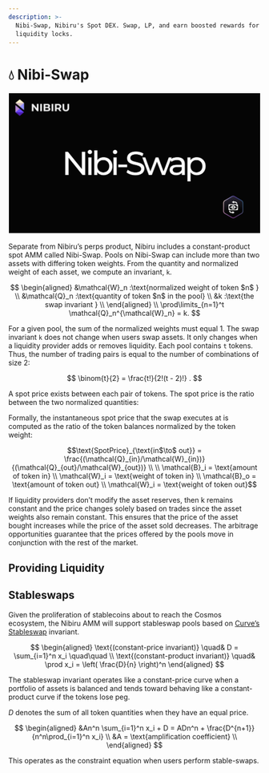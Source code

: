 ```yaml
---
description: >-
  Nibi-Swap, Nibiru's Spot DEX. Swap, LP, and earn boosted rewards for longer
  liquidity locks.
---
```


# 💧 Nibi-Swap

![](<../.gitbook/assets/image (2).png>)

Separate from Nibiru’s perps product, Nibiru includes a constant-product spot AMM called Nibi-Swap. Pools on Nibi-Swap can include more than two assets with differing token weights. From the quantity and normalized weight of each asset, we compute an invariant, `k`.

$$
\begin{aligned}
&\mathcal{W}_n :\text{normalized weight of token $n$ } \\ &\mathcal{Q}_n :\text{quantity of token $n$ in the pool} \\ &k :\text{the swap invariant } \\ \end{aligned} \\ \prod\limits_{n=1}^t \mathcal{Q}_n^{\mathcal{W}_n} = k.
$$

For a given pool, the sum of the normalized weights must equal 1. The swap invariant `k` does not change when users swap assets. It only changes when a liquidity provider adds or removes liquidity. Each pool contains `t` tokens. Thus, the number of trading pairs is equal to the number of combinations of size 2:

$$
\binom{t}{2} = \frac{t!}{2!(t - 2)!} .
$$

A spot price exists between each pair of tokens. The spot price is the ratio between the two normalized quantities:

Formally, the instantaneous spot price that the swap executes at is computed as the ratio of the token balances normalized by the token weight:

$$\text{SpotPrice}_{\text{in$\to$ out}} = \frac{(\mathcal{Q}_{in}/\mathcal{W}_{in})}{(\mathcal{Q}_{out}/\mathcal{W}_{out})} \\ \\ \mathcal{B}_i = \text{amount of token in} \\ \mathcal{W}_i = \text{weight of token in} \\ \mathcal{B}_o = \text{amount of token out} \\ \mathcal{W}_i = \text{weight of token out}$$

If liquidity providers don’t modify the asset reserves, then k remains constant and the price changes solely based on trades since the asset weights also remain constant. This ensures that the price of the asset bought increases while the price of the asset sold decreases. The arbitrage opportunities guarantee that the prices offered by the pools move in conjunction with the rest of the market.

## Providing Liquidity 



## Stableswaps

Given the proliferation of stablecoins about to reach the Cosmos ecosystem, the Nibiru AMM will support stableswap pools based on [Curve’s Stableswap](https://curve.fi/files/stableswap-paper.pdf) invariant. 

$$
\begin{aligned}
\text{(constant-price invariant)} \quad& D = \sum_{i=1}^n x_i \quad\quad \\
\text{(constant-product invariant)} \quad& \prod x_i = \left( \frac{D}{n} \right)^n 
\end{aligned}
$$

The stableswap invariant operates like a constant-price curve when a portfolio of assets is balanced and tends toward behaving like a constant-product curve if the tokens lose peg.

$D$ denotes the sum of all token quantities when they have an equal price.  

$$
\begin{aligned}
&An^n \sum_{i=1}^n x_i + D = ADn^n + \frac{D^{n+1}}{n^n\prod_{i=1}^n x_i}
\\
&A = \text{amplification coefficient} 
\\
\end{aligned}
$$

This operates as the constraint equation when users perform stable-swaps.

<!-- TODO describe n -->
